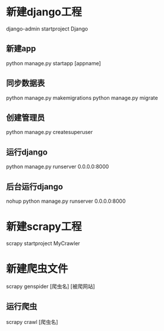 # 新建django工程
django-admin startproject Django
## 新建app
python manage.py startapp [appname]
## 同步数据表
python manage.py makemigrations
python manage.py migrate
## 创建管理员
python manage.py createsuperuser
## 运行django
python manage.py runserver 0.0.0.0:8000
## 后台运行django
nohup python manage.py runserver 0.0.0.0:8000
# 新建scrapy工程
scrapy startproject MyCrawler
# 新建爬虫文件
scrapy genspider [爬虫名] [被爬网站]
## 运行爬虫
scrapy crawl [爬虫名]